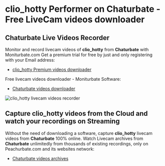 # clio_hotty Performer on Chaturbate - Free LiveCam videos downloader

## Chaturbate Live Videos Recorder

Monitor and record livecam videos of **clio_hotty** from **Chaturbate** with Moniturbate.com
Get a premium trial for free by just and only registering with your Email address:
* [clio_hotty Premium videos downloader](https://moniturbate.com/request-demo-licence-key.html)

Free livecam videos downloader - Moniturbate Software:
* [Chaturbate videos downloader](https://moniturbate.com/moniturbate-download-software.html)

![clio_hotty livecam videos recorder](https://peachurnet.com/templates/moniturbate-software.png)


## Capture clio_hotty videos from the Cloud and watch your recordings on Streaming

Without the need of downloading a software, capture **clio_hotty** livecam videos from **Chaturbate** 100% online.
Watch Livecam archives from **Chaturbate** unlimitedly from thousands of existing recordings, only on Peachurbate.com and its websites network:
* [Chaturbate videos archives](https://peachurnet.com/)